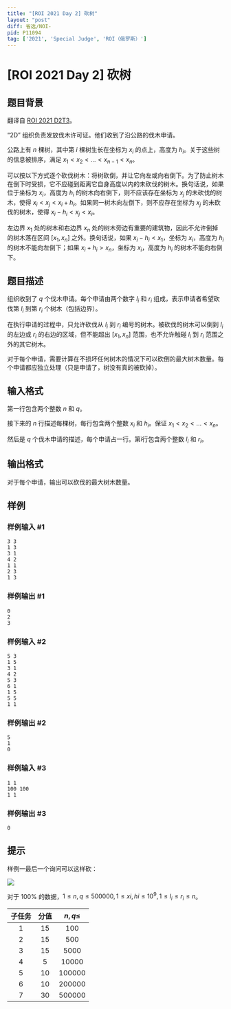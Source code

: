```yaml
---
title: "[ROI 2021 Day 2] 砍树"
layout: "post"
diff: 省选/NOI-
pid: P11094
tag: ['2021', 'Special Judge', 'ROI（俄罗斯）']
---
```

# [ROI 2021 Day 2] 砍树
## 题目背景

翻译自 [ROI 2021 D2T3](https://neerc.ifmo.ru/school/archive/2020-2021/ru-olymp-roi-2021-day2.pdf)。

“2D” 组织负责发放伐木许可证。他们收到了沿公路的伐木申请。

公路上有 $n$ 棵树，其中第 $i$ 棵树生长在坐标为 $x_i$ 的点上，高度为 $h_i$。关于这些树的信息被排序，满足 $x_1 < x_2 < \dots < x_{n-1} < x_n$。

可以按以下方式逐个砍伐树木：将树砍倒，并让它向左或向右倒下。为了防止树木在倒下时受损，它不应碰到距离它自身高度以内的未砍伐的树木。换句话说，如果位于坐标为 $x_i$，高度为 $h_i$ 的树木向右倒下，则不应该存在坐标为 $x_j$ 的未砍伐的树木，使得 $x_i < x_j < x_i + h_i$。如果同一树木向左倒下，则不应存在坐标为 $x_j$ 的未砍伐的树木，使得 $x_i − h_i < x_j < x_i$。

左边界 $x_1$ 处的树木和右边界 $x_n$ 处的树木旁边有重要的建筑物，因此不允许倒掉的树木落在区间 $[x_1, x_n]$ 之外。换句话说，如果 $x_i − h_i < x_1$，坐标为 $x_i$，高度为 $h_i$ 的树木不能向左倒下；如果 $x_i + h_i > x_n$，坐标为 $x_i$，高度为 $h_i$ 的树木不能向右倒下。
## 题目描述

组织收到了 $q$ 个伐木申请。每个申请由两个数字 $l_i$ 和 $r_i$ 组成，表示申请者希望砍伐第 $l_i$ 到第 $r_i$ 个树木（包括边界）。

在执行申请的过程中，只允许砍伐从 $l_i$ 到 $r_i$ 编号的树木。被砍伐的树木可以倒到 $l_i$ 的左边或 $r_i$ 的右边的区域，但不能超出 $[x_1, x_n]$ 范围，也不允许触碰 $l_i$ 到 $r_i$ 范围之外的其它树木。

对于每个申请，需要计算在不损坏任何树木的情况下可以砍倒的最大树木数量。每个申请都应独立处理（只是申请了，树没有真的被砍掉）。
## 输入格式

第一行包含两个整数 $n$ 和 $q$。

接下来的 $n$ 行描述每棵树，每行包含两个整数 $x_i$ 和 $h_i$。保证 $x_1 < x_2 < \dots < x_n$。

然后是 $q$ 个伐木申请的描述，每个申请占一行。第i行包含两个整数 $l_i$ 和 $r_i$。
## 输出格式

对于每个申请，输出可以砍伐的最大树木数量。
## 样例

### 样例输入 #1
```
3 3
1 3
3 1
4 2
1 1
2 3
1 3
```
### 样例输出 #1
```
0
2
3
```
### 样例输入 #2
```
5 3
1 5
3 1
4 2
5 3
6 1
1 5
5 5
1 1
```
### 样例输出 #2
```
5
1
0
```
### 样例输入 #3
```
1 1
100 100
1 1
```
### 样例输出 #3
```
0
```
## 提示

样例一最后一个询问可以这样砍：

![](https://cdn.luogu.com.cn/upload/image_hosting/ituaka9n.png)

对于 $100\%$ 的数据，$1 \le n, q \le 500000,1 \le xi, hi \le 10^9,1 \le l_i \le r_i \le n$。

| 子任务 | 分值 | $n,q\le$ |
| :----------: | :----------: | :----------: |
| $1$ | $15$ | $100$ |
| $2$ | $15$ | $500$ |
| $3$ | $15$ | $5000$ |
| $4$ | $5$ | $10000$ |
| $5$ | $10$ | $100000$ |
| $6$ | $10$ | $200000$ |
| $7$ | $30$ | $500000$ |
